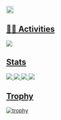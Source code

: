 <p align="left">
  <a href="https://github.com/Nakka0925">
    <img height="20" src="https://komarev.com/ghpvc/?username=Nakka0925" />
</p>

## 🏃‍♀️ Activities
![](https://github-readme-stats.vercel.app/api?username=Nakka0925&theme=neon)

## Stats
![](http://github-profile-summary-cards.vercel.app/api/cards/profile-details?username=Nakka0925&theme=2077)
![](http://github-profile-summary-cards.vercel.app/api/cards/repos-per-language?username=Nakka0925&theme=2077)
![](http://github-profile-summary-cards.vercel.app/api/cards/most-commit-language?username=Nakka0925&theme=2077)
![](http://github-profile-summary-cards.vercel.app/api/cards/productive-time?username=Nakka0925&theme=2077&utcOffset=9)

## Trophy
![trophy](https://github-profile-trophy.vercel.app/?username=Nakka0925&theme=radical)

<!--
**Nakka0925/Nakka0925** is a ✨ _special_ ✨ repository because its `README.md` (this file) appears on your GitHub profile.

Here are some ideas to get you started:

- 🔭 I’m currently working on ...
- 🌱 I’m currently learning ...
- 👯 I’m looking to collaborate on ...
- 🤔 I’m looking for help with ...
- 💬 Ask me about ...
- 📫 How to reach me: ...
- 😄 Pronouns: ...
- ⚡ Fun fact: ...
-->
